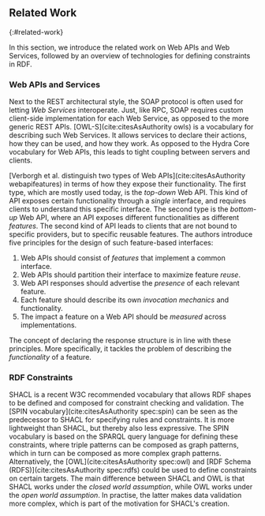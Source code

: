 ## Related Work
{:#related-work}

In this section, we introduce the related work on Web APIs and Web Services,
followed by an overview of technologies for defining constraints in RDF.

### Web APIs and Services

Next to the REST architectural style, the SOAP protocol is often used for letting _Web Services_ interoperate.
Just, like RPC, SOAP requires custom client-side implementation for each Web Service,
as opposed to the more generic REST APIs.
[OWL-S](cite:citesAsAuthority owls) is a vocabulary for describing such Web Services.
It allows services to declare their actions, how they can be used, and how they work.
As opposed to the Hydra Core vocabulary for Web APIs, this leads to tight coupling between servers and clients.

[Verborgh et al. distinguish two types of Web APIs](cite:citesAsAuthority webapifeatures)
in terms of how they expose their functionality.
The first type, which are mostly used today, is the _top-down_ Web API.
This kind of API exposes certain functionality through a _single_ interface,
and requires clients to understand this specific interface.
The second type is the _bottom-up_ Web API,
where an API exposes different functionalities as different _features_.
The second kind of API leads to clients that are not bound to specific providers,
but to specific reusable features.
The authors introduce five principles for the design of such feature-based interfaces:

1. Web APIs should consist of _features_ that implement a common interface.
2. Web APIs should partition their interface to maximize feature _reuse_.
3. Web API responses should advertise the _presence_ of each relevant feature.
4. Each feature should describe its own _invocation mechanics_ and functionality.
5. The impact a feature on a Web API should be _measured_ across implementations.

The concept of declaring the response structure is in line with these principles.
More specifically, it tackles the problem of describing the _functionality_ of a feature.

### RDF Constraints

SHACL is a recent W3C recommended vocabulary that allows
RDF shapes to be defined and composed for constraint checking and validation.
The [SPIN vocabulary](cite:citesAsAuthority spec:spin) can be seen as the predecessor
to SHACL for specifying rules and constraints.
It is more lightweight than SHACL, but thereby also less expressive.
The SPIN vocabulary is based on the SPARQL query language for defining these constraints,
where triple patterns can be composed as graph patterns, which in turn can be composed as more complex graph patterns.
Alternatively, the [OWL](cite:citesAsAuthority spec:owl) and [RDF Schema (RDFS)](cite:citesAsAuthority spec:rdfs)
could be used to define constraints on certain targets.
The main difference between SHACL and OWL is that SHACL works under the _closed world assumption_,
while OWL works under the _open world assumption_.
In practise, the latter makes data validation more complex, which is part of the motivation for SHACL's creation.
